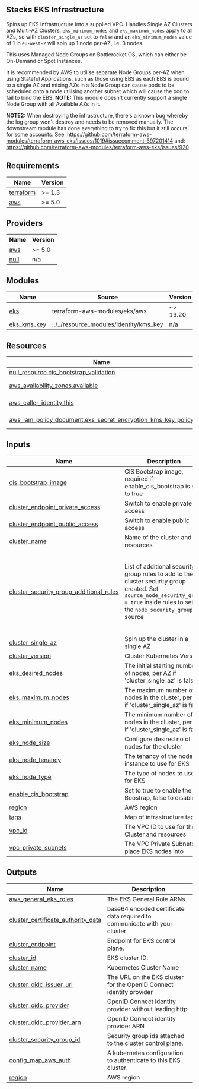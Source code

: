 Stacks EKS Infrastructure
-------------------------

Spins up EKS Infrastructure into a supplied VPC. Handles Single AZ Clusters
and Multi-AZ Clusters. `eks_minimum_nodes` and `eks_maximum_nodes` apply to all
AZs, so with `cluster_single_az` set to `false` and an `eks_minimum_nodes`
value of 1 in `eu-west-2` will spin up 1 node per-AZ, i.e. 3 nodes.

This uses Managed Node Groups on Bottlerocket OS, which can either be On-Demand
or Spot Instances.

It is recommended by AWS to utilise separate Node Groups per-AZ when using
Stateful Applications, such as those using EBS as each EBS is bound to a single
AZ and mixing AZs in a Node Group can cause pods to be scheduled onto a node
utilising another subnet which will cause the pod to fail to bind the EBS.
**NOTE:** This module doesn't currently support a single Node Group
with all Available AZs in it.

**NOTE2:** When destroying the infrastructure, there's a known bug whereby the
log group won't destroy and needs to be removed manually. The downstream module
has done everything to try to fix this but it still occurs for some accounts.
See: https://github.com/terraform-aws-modules/terraform-aws-eks/issues/1019#issuecomment-697201414
and: https://github.com/terraform-aws-modules/terraform-aws-eks/issues/920

<!-- BEGIN_TF_DOCS -->
## Requirements

| Name | Version |
|------|---------|
| <a name="requirement_terraform"></a> [terraform](#requirement\_terraform) | >= 1.3 |
| <a name="requirement_aws"></a> [aws](#requirement\_aws) | >= 5.0 |

## Providers

| Name | Version |
|------|---------|
| <a name="provider_aws"></a> [aws](#provider\_aws) | >= 5.0 |
| <a name="provider_null"></a> [null](#provider\_null) | n/a |

## Modules

| Name | Source | Version |
|------|--------|---------|
| <a name="module_eks"></a> [eks](#module\_eks) | terraform-aws-modules/eks/aws | ~> 19.20 |
| <a name="module_eks_kms_key"></a> [eks\_kms\_key](#module\_eks\_kms\_key) | ../../resource_modules/identity/kms_key | n/a |

## Resources

| Name | Type |
|------|------|
| [null_resource.cis_bootstrap_validation](https://registry.terraform.io/providers/hashicorp/null/latest/docs/resources/resource) | resource |
| [aws_availability_zones.available](https://registry.terraform.io/providers/hashicorp/aws/latest/docs/data-sources/availability_zones) | data source |
| [aws_caller_identity.this](https://registry.terraform.io/providers/hashicorp/aws/latest/docs/data-sources/caller_identity) | data source |
| [aws_iam_policy_document.eks_secret_encryption_kms_key_policy](https://registry.terraform.io/providers/hashicorp/aws/latest/docs/data-sources/iam_policy_document) | data source |

## Inputs

| Name | Description | Type | Default | Required |
|------|-------------|------|---------|:--------:|
| <a name="input_cis_bootstrap_image"></a> [cis\_bootstrap\_image](#input\_cis\_bootstrap\_image) | CIS Bootstrap image, required if enable\_cis\_bootstrap is set to true | `string` | `""` | no |
| <a name="input_cluster_endpoint_private_access"></a> [cluster\_endpoint\_private\_access](#input\_cluster\_endpoint\_private\_access) | Switch to enable private access | `bool` | n/a | yes |
| <a name="input_cluster_endpoint_public_access"></a> [cluster\_endpoint\_public\_access](#input\_cluster\_endpoint\_public\_access) | Switch to enable public access | `bool` | n/a | yes |
| <a name="input_cluster_name"></a> [cluster\_name](#input\_cluster\_name) | Name of the cluster and resources | `string` | n/a | yes |
| <a name="input_cluster_security_group_additional_rules"></a> [cluster\_security\_group\_additional\_rules](#input\_cluster\_security\_group\_additional\_rules) | List of additional security group rules to add to the cluster security group created. Set `source_node_security_group = true` inside rules to set the `node_security_group` as source | `any` | <pre>{<br>  "egress_nodes_ephemeral_ports_tcp": {<br>    "description": "Node all egress",<br>    "from_port": 0,<br>    "protocol": "-1",<br>    "source_node_security_group": true,<br>    "to_port": 0,<br>    "type": "egress"<br>  }<br>}</pre> | no |
| <a name="input_cluster_single_az"></a> [cluster\_single\_az](#input\_cluster\_single\_az) | Spin up the cluster in a single AZ | `bool` | n/a | yes |
| <a name="input_cluster_version"></a> [cluster\_version](#input\_cluster\_version) | Cluster Kubernetes Version | `string` | n/a | yes |
| <a name="input_eks_desired_nodes"></a> [eks\_desired\_nodes](#input\_eks\_desired\_nodes) | The initial starting number of nodes, per AZ if 'cluster\_single\_az' is false | `string` | `2` | no |
| <a name="input_eks_maximum_nodes"></a> [eks\_maximum\_nodes](#input\_eks\_maximum\_nodes) | The maximum number of nodes in the cluster, per AZ if 'cluster\_single\_az' is false | `string` | `3` | no |
| <a name="input_eks_minimum_nodes"></a> [eks\_minimum\_nodes](#input\_eks\_minimum\_nodes) | The minimum number of nodes in the cluster, per AZ if 'cluster\_single\_az' is false | `string` | `1` | no |
| <a name="input_eks_node_size"></a> [eks\_node\_size](#input\_eks\_node\_size) | Configure desired no of nodes for the cluster | `string` | `"t3.small"` | no |
| <a name="input_eks_node_tenancy"></a> [eks\_node\_tenancy](#input\_eks\_node\_tenancy) | The tenancy of the node instance to use for EKS | `string` | `"default"` | no |
| <a name="input_eks_node_type"></a> [eks\_node\_type](#input\_eks\_node\_type) | The type of nodes to use for EKS | `string` | `"ON_DEMAND"` | no |
| <a name="input_enable_cis_bootstrap"></a> [enable\_cis\_bootstrap](#input\_enable\_cis\_bootstrap) | Set to true to enable the CIS Boostrap, false to disable. | `bool` | `false` | no |
| <a name="input_region"></a> [region](#input\_region) | AWS region | `string` | n/a | yes |
| <a name="input_tags"></a> [tags](#input\_tags) | Map of infrastructure tags. | `map(string)` | n/a | yes |
| <a name="input_vpc_id"></a> [vpc\_id](#input\_vpc\_id) | The VPC ID to use for the Cluster and resources | `string` | n/a | yes |
| <a name="input_vpc_private_subnets"></a> [vpc\_private\_subnets](#input\_vpc\_private\_subnets) | The VPC Private Subnets to place EKS nodes into | `list(string)` | n/a | yes |

## Outputs

| Name | Description |
|------|-------------|
| <a name="output_aws_general_eks_roles"></a> [aws\_general\_eks\_roles](#output\_aws\_general\_eks\_roles) | The EKS General Role ARNs |
| <a name="output_cluster_certificate_authority_data"></a> [cluster\_certificate\_authority\_data](#output\_cluster\_certificate\_authority\_data) | base64 encoded certificate data required to communicate with your cluster |
| <a name="output_cluster_endpoint"></a> [cluster\_endpoint](#output\_cluster\_endpoint) | Endpoint for EKS control plane. |
| <a name="output_cluster_id"></a> [cluster\_id](#output\_cluster\_id) | EKS cluster ID. |
| <a name="output_cluster_name"></a> [cluster\_name](#output\_cluster\_name) | Kubernetes Cluster Name |
| <a name="output_cluster_oidc_issuer_url"></a> [cluster\_oidc\_issuer\_url](#output\_cluster\_oidc\_issuer\_url) | The URL on the EKS cluster for the OpenID Connect identity provider |
| <a name="output_cluster_oidc_provider"></a> [cluster\_oidc\_provider](#output\_cluster\_oidc\_provider) | OpenID Connect identity provider without leading http |
| <a name="output_cluster_oidc_provider_arn"></a> [cluster\_oidc\_provider\_arn](#output\_cluster\_oidc\_provider\_arn) | OpenID Connect identity provider ARN |
| <a name="output_cluster_security_group_id"></a> [cluster\_security\_group\_id](#output\_cluster\_security\_group\_id) | Security group ids attached to the cluster control plane. |
| <a name="output_config_map_aws_auth"></a> [config\_map\_aws\_auth](#output\_config\_map\_aws\_auth) | A kubernetes configuration to authenticate to this EKS cluster. |
| <a name="output_region"></a> [region](#output\_region) | AWS region |
<!-- END_TF_DOCS -->
